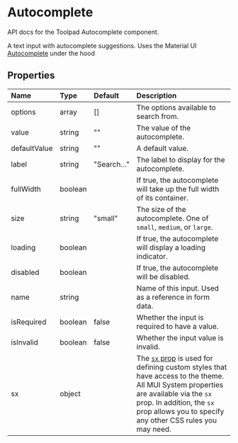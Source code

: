 <!-- This file has been auto-generated using `yarn docs:build:api`. -->

# Autocomplete

<p class="description">API docs for the Toolpad Autocomplete component.</p>

A text input with autocomplete suggestions. Uses the Material UI [Autocomplete](https://mui.com/material-ui/react-autocomplete/) under the hood

## Properties

| Name                                        | Type                                   | Default                                     | Description                                                                                                                                                                                                                                                                          |
| :------------------------------------------ | :------------------------------------- | :------------------------------------------ | :----------------------------------------------------------------------------------------------------------------------------------------------------------------------------------------------------------------------------------------------------------------------------------- |
| <span class="prop-name">options</span>      | <span class="prop-type">array</span>   | <span class="prop-default">[]</span>        | The options available to search from.                                                                                                                                                                                                                                                |
| <span class="prop-name">value</span>        | <span class="prop-type">string</span>  | <span class="prop-default">""</span>        | The value of the autocomplete.                                                                                                                                                                                                                                                       |
| <span class="prop-name">defaultValue</span> | <span class="prop-type">string</span>  | <span class="prop-default">""</span>        | A default value.                                                                                                                                                                                                                                                                     |
| <span class="prop-name">label</span>        | <span class="prop-type">string</span>  | <span class="prop-default">"Search…"</span> | The label to display for the autocomplete.                                                                                                                                                                                                                                           |
| <span class="prop-name">fullWidth</span>    | <span class="prop-type">boolean</span> |                                             | If true, the autocomplete will take up the full width of its container.                                                                                                                                                                                                              |
| <span class="prop-name">size</span>         | <span class="prop-type">string</span>  | <span class="prop-default">"small"</span>   | The size of the autocomplete. One of `small`, `medium`, or `large`.                                                                                                                                                                                                                  |
| <span class="prop-name">loading</span>      | <span class="prop-type">boolean</span> |                                             | If true, the autocomplete will display a loading indicator.                                                                                                                                                                                                                          |
| <span class="prop-name">disabled</span>     | <span class="prop-type">boolean</span> |                                             | If true, the autocomplete will be disabled.                                                                                                                                                                                                                                          |
| <span class="prop-name">name</span>         | <span class="prop-type">string</span>  |                                             | Name of this input. Used as a reference in form data.                                                                                                                                                                                                                                |
| <span class="prop-name">isRequired</span>   | <span class="prop-type">boolean</span> | <span class="prop-default">false</span>     | Whether the input is required to have a value.                                                                                                                                                                                                                                       |
| <span class="prop-name">isInvalid</span>    | <span class="prop-type">boolean</span> | <span class="prop-default">false</span>     | Whether the input value is invalid.                                                                                                                                                                                                                                                  |
| <span class="prop-name">sx</span>           | <span class="prop-type">object</span>  |                                             | The [`sx` prop](https://mui.com/system/getting-started/the-sx-prop/) is used for defining custom styles that have access to the theme. All MUI System properties are available via the `sx` prop. In addition, the `sx` prop allows you to specify any other CSS rules you may need. |
